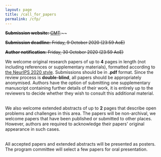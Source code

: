 ```yaml
---
layout: page
title: /call_for_papers
permalink: /cfp/
---
```


~~**Submission website:** [CMT](https://cmt3.research.microsoft.com/WORDPLAY2020/).~~~~

~~**Submission deadline:** Friday, 9 October 2020 (23:59 AoE)~~

~~**Author notification:** Friday, 30 October 2020 (23:59 AoE)~~

We welcome original research papers of up to **4** pages in length (not including references or supplementary materials), formatted according to [the NeurIPS 2020 style](https://nips.cc/Conferences/2020/PaperInformation/StyleFiles). Submissions should be in **.pdf** format. Since the review process is **double-blind**, all papers should be appropriately anonymised.
Authors have the option of submitting one supplementary manuscript containing further details of their work, it is entirely up to the reviewers to decide whether they wish to consult this additional material. <br/><br/>

We also welcome extended abstracts of up to **2** pages that describe open problems and challenges in this area.
The papers will be non-archival, we welcome papers that have been published or submitted to other places.
However, authors are required to acknowledge their papers' original appearance in such cases. <br/><br/>

All accepted papers and extended abstracts will be presented as posters.
The program committee will select a few papers for oral presentation.
